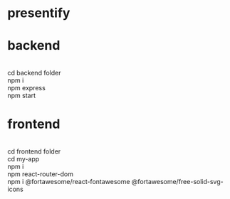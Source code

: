# presentify

# backend
<br>
cd backend folder
<br>
npm i
<br>
npm express
<br>
npm start

# frontend
<br>
cd frontend folder
<br>
cd my-app
<br>
npm i
<br>
npm react-router-dom
<br>
npm i @fortawesome/react-fontawesome @fortawesome/free-solid-svg-icons
